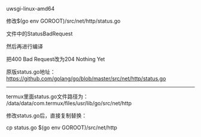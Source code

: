 uwsgi-linux-amd64

修改$(go env GOROOT)/src/net/http/status.go

文件中的StatusBadRequest

然后再进行编译

把400 Bad Request改为204 Nothing Yet

原版status.go地址：
https://github.com/golang/go/blob/master/src/net/http/status.go


------
termux里面status.go文件路径为：
/data/data/com.termux/files/usr/lib/go/src/net/http


修改status.go后，直接复制替换：

cp status.go $(go env GOROOT)/src/net/http

